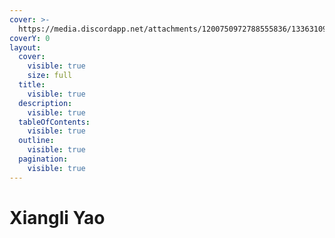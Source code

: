 ```yaml
---
cover: >-
  https://media.discordapp.net/attachments/1200750972788555836/1336310982825218154/image.png?ex=67a35815&is=67a20695&hm=1d21d52b10ceff75784f6d194c6e968df42b932786be20b2db7b74b312f9150b&=&format=webp&quality=lossless&width=825&height=225
coverY: 0
layout:
  cover:
    visible: true
    size: full
  title:
    visible: true
  description:
    visible: true
  tableOfContents:
    visible: true
  outline:
    visible: true
  pagination:
    visible: true
---
```


# Xiangli Yao

